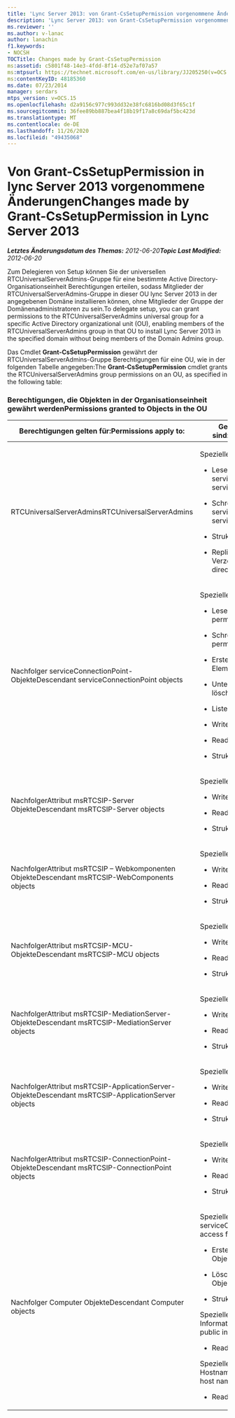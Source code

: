 ```yaml
---
title: 'Lync Server 2013: von Grant-CsSetupPermission vorgenommene Änderungen'
description: 'Lync Server 2013: von Grant-CsSetupPermission vorgenommene Änderungen.'
ms.reviewer: ''
ms.author: v-lanac
author: lanachin
f1.keywords:
- NOCSH
TOCTitle: Changes made by Grant-CsSetupPermission
ms:assetid: c5801f48-14e3-4fdd-8f14-d52e7af07a57
ms:mtpsurl: https://technet.microsoft.com/en-us/library/JJ205250(v=OCS.15)
ms:contentKeyID: 48185360
ms.date: 07/23/2014
manager: serdars
mtps_version: v=OCS.15
ms.openlocfilehash: d2a9156c977c993dd32e38fc6816bd08d3f65c1f
ms.sourcegitcommit: 36fee89bb887bea4f18b19f17a8c69daf5bc423d
ms.translationtype: MT
ms.contentlocale: de-DE
ms.lasthandoff: 11/26/2020
ms.locfileid: "49435068"
---
```

# <a name="changes-made-by-grant-cssetuppermission-in-lync-server-2013"></a><span data-ttu-id="af281-103">Von Grant-CsSetupPermission in lync Server 2013 vorgenommene Änderungen</span><span class="sxs-lookup"><span data-stu-id="af281-103">Changes made by Grant-CsSetupPermission in Lync Server 2013</span></span>

<div data-xmlns="http://www.w3.org/1999/xhtml">

<div class="topic" data-xmlns="http://www.w3.org/1999/xhtml" data-msxsl="urn:schemas-microsoft-com:xslt" data-cs="https://msdn.microsoft.com/">

<div data-asp="https://msdn2.microsoft.com/asp">



</div>

<div id="mainSection">

<div id="mainBody"><span data-ttu-id="af281-104">

<span> </span></span><span class="sxs-lookup"><span data-stu-id="af281-104">

<span> </span></span></span>

<span data-ttu-id="af281-105">_**Letztes Änderungsdatum des Themas:** 2012-06-20_</span><span class="sxs-lookup"><span data-stu-id="af281-105">_**Topic Last Modified:** 2012-06-20_</span></span>

<span data-ttu-id="af281-106">Zum Delegieren von Setup können Sie der universellen RTCUniversalServerAdmins-Gruppe für eine bestimmte Active Directory-Organisationseinheit Berechtigungen erteilen, sodass Mitglieder der RTCUniversalServerAdmins-Gruppe in dieser OU lync Server 2013 in der angegebenen Domäne installieren können, ohne Mitglieder der Gruppe der Domänenadministratoren zu sein.</span><span class="sxs-lookup"><span data-stu-id="af281-106">To delegate setup, you can grant permissions to the RTCUniversalServerAdmins universal group for a specific Active Directory organizational unit (OU), enabling members of the RTCUniversalServerAdmins group in that OU to install Lync Server 2013 in the specified domain without being members of the Domain Admins group.</span></span>

<span data-ttu-id="af281-107">Das Cmdlet **Grant-CsSetupPermission** gewährt der RTCUniversalServerAdmins-Gruppe Berechtigungen für eine OU, wie in der folgenden Tabelle angegeben:</span><span class="sxs-lookup"><span data-stu-id="af281-107">The **Grant-CsSetupPermission** cmdlet grants the RTCUniversalServerAdmins group permissions on an OU, as specified in the following table:</span></span>

### <a name="permissions-granted-to-objects-in-the-ou"></a><span data-ttu-id="af281-108">Berechtigungen, die Objekten in der Organisationseinheit gewährt werden</span><span class="sxs-lookup"><span data-stu-id="af281-108">Permissions granted to Objects in the OU</span></span>

<table>
<colgroup>
<col style="width: 50%" />
<col style="width: 50%" />
</colgroup>
<thead>
<tr class="header">
<th><span data-ttu-id="af281-109">Berechtigungen gelten für:</span><span class="sxs-lookup"><span data-stu-id="af281-109">Permissions apply to:</span></span></th>
<th><span data-ttu-id="af281-110">Gewährte Berechtigungen sind:</span><span class="sxs-lookup"><span data-stu-id="af281-110">Permissions granted are:</span></span></th>
</tr>
</thead>
<tbody>
<tr class="odd">
<td><p><span data-ttu-id="af281-111">RTCUniversalServerAdmins</span><span class="sxs-lookup"><span data-stu-id="af281-111">RTCUniversalServerAdmins</span></span></p></td>
<td><p><span data-ttu-id="af281-112">Spezieller Zugriff:</span><span class="sxs-lookup"><span data-stu-id="af281-112">Special access:</span></span></p>
<ul>
<li><p><span data-ttu-id="af281-113">Lesen von servicePrincipalName</span><span class="sxs-lookup"><span data-stu-id="af281-113">Read servicePrincipalName</span></span></p></li>
<li><p><span data-ttu-id="af281-114">Schreiben von servicePrincipalName</span><span class="sxs-lookup"><span data-stu-id="af281-114">Write servicePrincipalName</span></span></p></li>
<li><p><span data-ttu-id="af281-115">Struktur löschen</span><span class="sxs-lookup"><span data-stu-id="af281-115">Delete tree</span></span></p></li>
<li><p><span data-ttu-id="af281-116">Replizieren von Verzeichnisänderungen</span><span class="sxs-lookup"><span data-stu-id="af281-116">Replicating directory changes</span></span></p></li>
</ul></td>
</tr>
<tr class="even">
<td><p><span data-ttu-id="af281-117">Nachfolger serviceConnectionPoint-Objekte</span><span class="sxs-lookup"><span data-stu-id="af281-117">Descendant serviceConnectionPoint objects</span></span></p></td>
<td><p><span data-ttu-id="af281-118">Spezieller Zugriff:</span><span class="sxs-lookup"><span data-stu-id="af281-118">Special access:</span></span></p>
<ul>
<li><p><span data-ttu-id="af281-119">Leseberechtigungen</span><span class="sxs-lookup"><span data-stu-id="af281-119">Read permissions</span></span></p></li>
<li><p><span data-ttu-id="af281-120">Schreibberechtigungen</span><span class="sxs-lookup"><span data-stu-id="af281-120">Write permissions</span></span></p></li>
<li><p><span data-ttu-id="af281-121">Erstellen eines untergeordneten Elements</span><span class="sxs-lookup"><span data-stu-id="af281-121">Create child</span></span></p></li>
<li><p><span data-ttu-id="af281-122">Untergeordnetes Element löschen</span><span class="sxs-lookup"><span data-stu-id="af281-122">Delete child</span></span></p></li>
<li><p><span data-ttu-id="af281-123">Listeninhalt</span><span class="sxs-lookup"><span data-stu-id="af281-123">List contents</span></span></p></li>
<li><p><span data-ttu-id="af281-124">Write-Eigenschaft</span><span class="sxs-lookup"><span data-stu-id="af281-124">Write property</span></span></p></li>
<li><p><span data-ttu-id="af281-125">Read-Eigenschaft</span><span class="sxs-lookup"><span data-stu-id="af281-125">Read property</span></span></p></li>
<li><p><span data-ttu-id="af281-126">Struktur löschen</span><span class="sxs-lookup"><span data-stu-id="af281-126">Delete tree</span></span></p></li>
</ul></td>
</tr>
<tr class="odd">
<td><p><span data-ttu-id="af281-127">NachfolgerAttribut msRTCSIP-Server Objekte</span><span class="sxs-lookup"><span data-stu-id="af281-127">Descendant msRTCSIP-Server objects</span></span></p></td>
<td><p><span data-ttu-id="af281-128">Spezieller Zugriff:</span><span class="sxs-lookup"><span data-stu-id="af281-128">Special access:</span></span></p>
<ul>
<li><p><span data-ttu-id="af281-129">Write-Eigenschaft</span><span class="sxs-lookup"><span data-stu-id="af281-129">Write property</span></span></p></li>
<li><p><span data-ttu-id="af281-130">Read-Eigenschaft</span><span class="sxs-lookup"><span data-stu-id="af281-130">Read property</span></span></p></li>
<li><p><span data-ttu-id="af281-131">Struktur löschen</span><span class="sxs-lookup"><span data-stu-id="af281-131">Delete tree</span></span></p></li>
</ul></td>
</tr>
<tr class="even">
<td><p><span data-ttu-id="af281-132">NachfolgerAttribut msRTCSIP – Webkomponenten Objekte</span><span class="sxs-lookup"><span data-stu-id="af281-132">Descendant msRTCSIP-WebComponents objects</span></span></p></td>
<td><p><span data-ttu-id="af281-133">Spezieller Zugriff:</span><span class="sxs-lookup"><span data-stu-id="af281-133">Special access:</span></span></p>
<ul>
<li><p><span data-ttu-id="af281-134">Write-Eigenschaft</span><span class="sxs-lookup"><span data-stu-id="af281-134">Write property</span></span></p></li>
<li><p><span data-ttu-id="af281-135">Read-Eigenschaft</span><span class="sxs-lookup"><span data-stu-id="af281-135">Read property</span></span></p></li>
<li><p><span data-ttu-id="af281-136">Struktur löschen</span><span class="sxs-lookup"><span data-stu-id="af281-136">Delete tree</span></span></p></li>
</ul></td>
</tr>
<tr class="odd">
<td><p><span data-ttu-id="af281-137">NachfolgerAttribut msRTCSIP-MCU-Objekte</span><span class="sxs-lookup"><span data-stu-id="af281-137">Descendant msRTCSIP-MCU objects</span></span></p></td>
<td><p><span data-ttu-id="af281-138">Spezieller Zugriff:</span><span class="sxs-lookup"><span data-stu-id="af281-138">Special access:</span></span></p>
<ul>
<li><p><span data-ttu-id="af281-139">Write-Eigenschaft</span><span class="sxs-lookup"><span data-stu-id="af281-139">Write property</span></span></p></li>
<li><p><span data-ttu-id="af281-140">Read-Eigenschaft</span><span class="sxs-lookup"><span data-stu-id="af281-140">Read property</span></span></p></li>
<li><p><span data-ttu-id="af281-141">Struktur löschen</span><span class="sxs-lookup"><span data-stu-id="af281-141">Delete tree</span></span></p></li>
</ul></td>
</tr>
<tr class="even">
<td><p><span data-ttu-id="af281-142">NachfolgerAttribut msRTCSIP-MediationServer-Objekte</span><span class="sxs-lookup"><span data-stu-id="af281-142">Descendant msRTCSIP-MediationServer objects</span></span></p></td>
<td><p><span data-ttu-id="af281-143">Spezieller Zugriff:</span><span class="sxs-lookup"><span data-stu-id="af281-143">Special access:</span></span></p>
<ul>
<li><p><span data-ttu-id="af281-144">Write-Eigenschaft</span><span class="sxs-lookup"><span data-stu-id="af281-144">Write property</span></span></p></li>
<li><p><span data-ttu-id="af281-145">Read-Eigenschaft</span><span class="sxs-lookup"><span data-stu-id="af281-145">Read property</span></span></p></li>
<li><p><span data-ttu-id="af281-146">Struktur löschen</span><span class="sxs-lookup"><span data-stu-id="af281-146">Delete tree</span></span></p></li>
</ul></td>
</tr>
<tr class="odd">
<td><p><span data-ttu-id="af281-147">NachfolgerAttribut msRTCSIP-ApplicationServer-Objekte</span><span class="sxs-lookup"><span data-stu-id="af281-147">Descendant msRTCSIP-ApplicationServer objects</span></span></p></td>
<td><p><span data-ttu-id="af281-148">Spezieller Zugriff:</span><span class="sxs-lookup"><span data-stu-id="af281-148">Special access:</span></span></p>
<ul>
<li><p><span data-ttu-id="af281-149">Write-Eigenschaft</span><span class="sxs-lookup"><span data-stu-id="af281-149">Write property</span></span></p></li>
<li><p><span data-ttu-id="af281-150">Read-Eigenschaft</span><span class="sxs-lookup"><span data-stu-id="af281-150">Read property</span></span></p></li>
<li><p><span data-ttu-id="af281-151">Struktur löschen</span><span class="sxs-lookup"><span data-stu-id="af281-151">Delete tree</span></span></p></li>
</ul></td>
</tr>
<tr class="even">
<td><p><span data-ttu-id="af281-152">NachfolgerAttribut msRTCSIP-ConnectionPoint-Objekte</span><span class="sxs-lookup"><span data-stu-id="af281-152">Descendant msRTCSIP-ConnectionPoint objects</span></span></p></td>
<td><p><span data-ttu-id="af281-153">Spezieller Zugriff:</span><span class="sxs-lookup"><span data-stu-id="af281-153">Special access:</span></span></p>
<ul>
<li><p><span data-ttu-id="af281-154">Write-Eigenschaft</span><span class="sxs-lookup"><span data-stu-id="af281-154">Write property</span></span></p></li>
<li><p><span data-ttu-id="af281-155">Read-Eigenschaft</span><span class="sxs-lookup"><span data-stu-id="af281-155">Read property</span></span></p></li>
<li><p><span data-ttu-id="af281-156">Struktur löschen</span><span class="sxs-lookup"><span data-stu-id="af281-156">Delete tree</span></span></p></li>
</ul></td>
</tr>
<tr class="odd">
<td><p><span data-ttu-id="af281-157">Nachfolger Computer Objekte</span><span class="sxs-lookup"><span data-stu-id="af281-157">Descendant Computer objects</span></span></p></td>
<td><p><span data-ttu-id="af281-158">Spezieller Zugriff für serviceConnectionPoint:</span><span class="sxs-lookup"><span data-stu-id="af281-158">Special access for serviceConnectionPoint:</span></span></p>
<ul>
<li><p><span data-ttu-id="af281-159">Erstellen von untergeordneten Objekten</span><span class="sxs-lookup"><span data-stu-id="af281-159">Create child objects</span></span></p></li>
<li><p><span data-ttu-id="af281-160">Löschen von untergeordneten Objekten</span><span class="sxs-lookup"><span data-stu-id="af281-160">Delete child objects</span></span></p></li>
<li><p><span data-ttu-id="af281-161">Struktur löschen</span><span class="sxs-lookup"><span data-stu-id="af281-161">Delete tree</span></span></p></li>
</ul>
<p><span data-ttu-id="af281-162">Spezieller Zugriff für öffentliche Informationen:</span><span class="sxs-lookup"><span data-stu-id="af281-162">Special access for public information:</span></span></p>
<ul>
<li><p><span data-ttu-id="af281-163">Read-Eigenschaft</span><span class="sxs-lookup"><span data-stu-id="af281-163">Read property</span></span></p></li>
</ul>
<p><span data-ttu-id="af281-164">Spezieller Zugriff auf den DNS-Hostname:</span><span class="sxs-lookup"><span data-stu-id="af281-164">Special access for DNS host name:</span></span></p>
<ul>
<li><p><span data-ttu-id="af281-165">Read-Eigenschaft</span><span class="sxs-lookup"><span data-stu-id="af281-165">Read property</span></span></p></li>
</ul></td>
</tr>
</tbody>
</table><span data-ttu-id="af281-166">


</div>

<span> </span>

</div>

</div>

</span><span class="sxs-lookup"><span data-stu-id="af281-166">


</div>

<span> </span>

</div>

</div>

</span></span></div>

